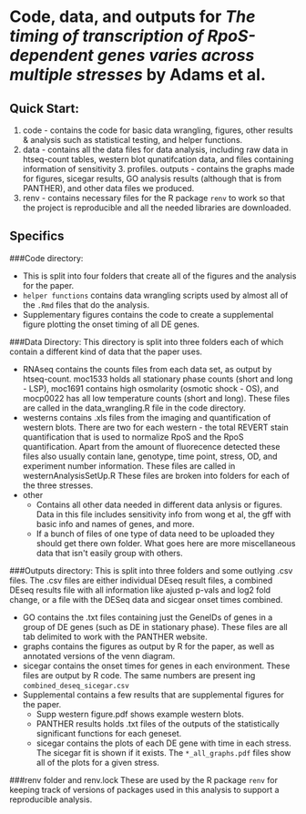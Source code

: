 # Code, data, and outputs for *The timing of transcription of RpoS-dependent genes varies across multiple stresses* by Adams et al.



## Quick Start: 
1. code - contains the code for basic data wrangling, figures, other results & analysis such as statistical testing, and helper functions.
2. data - contains all the data files for data analysis, including raw data in htseq-count tables, western blot qunatifcation data, and files containing information of sensitivity 3. profiles.
outputs - contains the graphs made for figures, sicegar results, GO analysis results (although that is from PANTHER), and other data files we produced.
4. renv - contains necessary files for the R package `renv` to work so that the project is reproducible and all the needed libraries are downloaded.

## Specifics 

###Code directory: 
 - This is split into four folders that create all of the figures and the analysis for the paper.
 - `helper functions` contains data wrangling scripts used by almost all of the `.Rmd` files that do the analysis.
- Supplementary figures contains the code to create a supplemental figure plotting the onset timing of all DE genes. 

###Data Directory: 
This directory is split into three folders each of which contain a different kind of data that the paper uses. 
- RNAseq contains the counts files from each data set, as output by htseq-count. moc1533 holds all stationary phase counts (short and long - LSP), moc1691 contains high osmolarity (osmotic shock - OS), and mocp0022 has all low temperature counts (short and long). These files are called in the data_wrangling.R file in the code directory.
- westerns contains .xls files from the imaging and quantification of western blots. There are two for each western - the total REVERT stain quantification that is used to normalize RpoS and the RpoS quantification. Apart from the amount of fluorecence detected these files also usually contain lane, genotype, time point, stress, OD, and experiment number information. These files are called in westernAnalysisSetUp.R These files are broken into folders for each of the three stresses.
- other 
  - Contains all other data needed in different data anlysis or figures. Data in this file includes sensitivity info from wong et al, the gff with basic info and names of genes, and more. 
  - If a bunch of files of one type of data need to be uploaded they should get there own folder. What goes here are more miscellaneous         data that isn't easily group with others. 
  
###Outputs directory: 
This is split into three folders and some outlying .csv files. The .csv files are either individual DEseq result files, a combined DEseq results file with all information like ajusted p-vals and log2 fold change, or a file with the DESeq data and sicgear onset times combined.
- GO contains the .txt files containing just the GeneIDs of genes in a group of DE genes (such as DE in stationary phase). These files are all tab delimited to work with the PANTHER website. 
- graphs contains the figures as output by R for the paper, as well as annotated versions of the venn diagram.
- sicegar contains the onset times for genes in each environment. These files are output by R code. The same numbers are present ing `combined_deseq_sicegar.csv`
- Supplemental contains a few results that are supplemental figures for the paper.
	- Supp western figure.pdf shows example western blots.
	- PANTHER results holds .txt files of the outputs of the statistically significant functions for each geneset. 
	- sicegar contains the plots of each DE gene with time in each stress. The sicegar fit is shown if it exists. The `*_all_graphs.pdf` files show all of the plots for a given stress.

###renv folder and renv.lock
These are used by the R package `renv` for keeping track of versions of packages used in this analysis to support a reproducible analysis.
  
